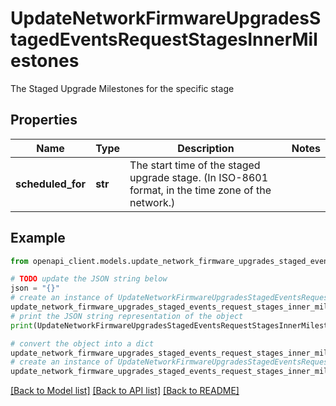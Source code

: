 # UpdateNetworkFirmwareUpgradesStagedEventsRequestStagesInnerMilestones

The Staged Upgrade Milestones for the specific stage

## Properties

Name | Type | Description | Notes
------------ | ------------- | ------------- | -------------
**scheduled_for** | **str** | The start time of the staged upgrade stage. (In ISO-8601 format, in the time zone of the network.) | 

## Example

```python
from openapi_client.models.update_network_firmware_upgrades_staged_events_request_stages_inner_milestones import UpdateNetworkFirmwareUpgradesStagedEventsRequestStagesInnerMilestones

# TODO update the JSON string below
json = "{}"
# create an instance of UpdateNetworkFirmwareUpgradesStagedEventsRequestStagesInnerMilestones from a JSON string
update_network_firmware_upgrades_staged_events_request_stages_inner_milestones_instance = UpdateNetworkFirmwareUpgradesStagedEventsRequestStagesInnerMilestones.from_json(json)
# print the JSON string representation of the object
print(UpdateNetworkFirmwareUpgradesStagedEventsRequestStagesInnerMilestones.to_json())

# convert the object into a dict
update_network_firmware_upgrades_staged_events_request_stages_inner_milestones_dict = update_network_firmware_upgrades_staged_events_request_stages_inner_milestones_instance.to_dict()
# create an instance of UpdateNetworkFirmwareUpgradesStagedEventsRequestStagesInnerMilestones from a dict
update_network_firmware_upgrades_staged_events_request_stages_inner_milestones_from_dict = UpdateNetworkFirmwareUpgradesStagedEventsRequestStagesInnerMilestones.from_dict(update_network_firmware_upgrades_staged_events_request_stages_inner_milestones_dict)
```
[[Back to Model list]](../README.md#documentation-for-models) [[Back to API list]](../README.md#documentation-for-api-endpoints) [[Back to README]](../README.md)


